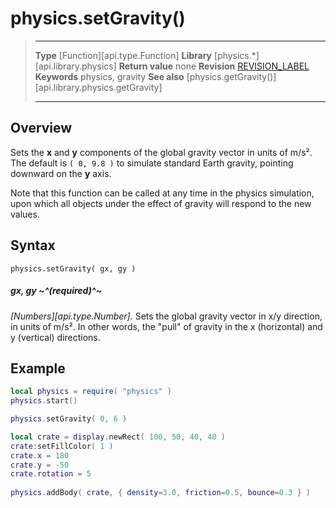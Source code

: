 
# physics.setGravity()

> --------------------- ------------------------------------------------------------------------------------------
> __Type__              [Function][api.type.Function]
> __Library__           [physics.*][api.library.physics]
> __Return value__      none
> __Revision__          [REVISION_LABEL](REVISION_URL)
> __Keywords__          physics, gravity
> __See also__          [physics.getGravity()][api.library.physics.getGravity]
> --------------------- ------------------------------------------------------------------------------------------


## Overview

Sets the __x__ and __y__ components of the global gravity vector in units of m/s&sup2;. The default is `( 0, 9.8 )` to simulate standard Earth gravity, pointing downward on the __y__ axis.

Note that this function can be called at any time in the physics simulation, upon which all objects under the effect of gravity will respond to the new values.


## Syntax

	physics.setGravity( gx, gy )

##### gx, gy ~^(required)^~
_[Numbers][api.type.Number]._ Sets the global gravity vector in x/y direction, in units of m/s&sup2;. In other words, the "pull" of gravity in the x (horizontal) and y (vertical) directions.


## Example

`````lua
local physics = require( "physics" )
physics.start()

physics.setGravity( 0, 6 )

local crate = display.newRect( 100, 50, 40, 40 )
crate:setFillColor( 1 )
crate.x = 180
crate.y = -50
crate.rotation = 5
 
physics.addBody( crate, { density=3.0, friction=0.5, bounce=0.3 } )
`````
